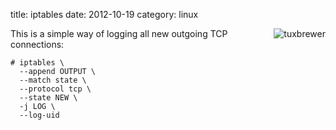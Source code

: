 title: iptables
date:    2012-10-19
category: linux

<img src="http://tuxbrewr.fedorapeople.org/tuxbrewer.png"
alt="tuxbrewer"
style="float: right;"
/>

This is a simple way of logging all new outgoing TCP
connections:


    # iptables \
      --append OUTPUT \
      --match state \
      --protocol tcp \
      --state NEW \
      -j LOG \
      --log-uid



